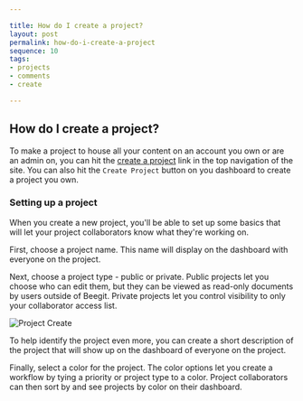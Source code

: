 ```yaml
---

title: How do I create a project?
layout: post
permalink: how-do-i-create-a-project
sequence: 10
tags:
- projects
- comments
- create

---
```


## How do I create a project?
To make a project to house all your content on an account you own or are an admin on, you can hit the [create a project](https://beegit.com/new) link in the top navigation of the site. You can also hit the `Create Project` button on you dashboard to create a project you own. 

### Setting up a project 
When you create a new project, you'll be able to set up some basics that will let your project collaborators know what they're working on.

First, choose a project name. This name will display on the dashboard with everyone on the project. 

Next, choose a project type - public or private. Public projects let you choose who can edit them, but they can be viewed as read-only documents by users outside of Beegit. Private projects let you control visibility to only your collaborator access list. 

![Project Create](https://s3.amazonaws.com/beegit-images/helpImages/project-create.png)

To help identify the project even more, you can create a short description of the project that will show up on the dashboard of everyone on the project. 

Finally, select a color for the project. The color options let you create a workflow by tying a priority or project type to a color. Project collaborators can then sort by and see projects by color on their dashboard. 
